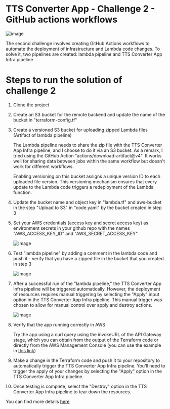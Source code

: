 # TTS Converter App - Challenge 2 - GitHub actions workflows
![image](https://github.com/mariemssi/TTS-Converter-Challenge-2/assets/69463864/036a72b8-a398-487c-b06a-e0d862c9fad0)



The second challenge involves creating GitHub Actions workflows to automate the deployment of infrastructure and Lambda code changes. To solve it, two pipelines are created: lambda pipeline and TTS Converter App Infra pipeline

# Steps to run the solution of challenge 2 

1. Clone the project
   
2. Create an S3 bucket for the remote backend and update the name of the bucket in "terraform-config.tf"
   
3. Create a versioned S3 bucket for uploading zipped Lambda files (Artifact of lambda pipeline)

   The Lambda pipeline needs to share the zip file with the TTS Converter App Infra pipeline, and I choose to do it via an S3 bucket. As a remark, I tried using the GitHub Action "actions/download-artifact@v4". It works 
   well for sharing data between jobs within the same workflow but doesn't work for different workflows.
   
   Enabling versioning on this bucket assigns a unique version ID to each uploaded file version. This versioning mechanism ensures that every update to the Lambda code 
   triggers a redeployment of the Lambda function.

   
  5. Update the bucket name and object key in "lambda.tf" and aws-bucket in the step "Upload to S3" in "code.yaml" by the bucket created in step 3
   
6. Set your AWS credentials (access key and secret access key) as environment secrets in your github repo with the names "AWS_ACCESS_KEY_ID" and "AWS_SECRET_ACCESS_KEY"

   ![image](https://github.com/mariemssi/TTS-Converter-Challenge-2/assets/69463864/f0029d84-0d2d-4df2-bc20-f4d2d1e4656e)


   
6. Test "lambda pipeline" by adding a comment in the lambda code and push it - verify that you have a zipped file in the bucket that you created in step 3

   ![image](https://github.com/mariemssi/TTS-Converter-Challenge-2/assets/69463864/e0336af1-2b91-4673-9f96-ac39bd11e38d)

   
8. After a successful run of the "lambda pipeline," the TTS Converter App Infra pipeline will be triggered automatically. However, the deployment of resources requires 
   manual triggering by selecting the "Apply" input option in the TTS Converter App Infra pipeline. This manual trigger was chosen to allow for manual control over apply 
   and destroy actions.

   ![image](https://github.com/mariemssi/TTS-Converter-Challenge-2/assets/69463864/b270f296-d296-4eb5-aa1a-08aabbdcdca3)
 




   
10. Verify that the app running correctly in AWS
   
      Try the app using a curl query using the invokeURL of the API Gateway stage, which you can obtain from the output of the Terraform code or directly from the AWS 
      Management Console (you can use the example in [this link](https://medium.com/@lucas.ludicsa99/texttospeechconvertertext-to-speech-converter-using-aws-lambda-polly-and-api-gateway-bf814d2bbe84)) 
   

11. Make a change in the Terraform code and push it to your repository to automatically trigger the TTS Converter App Infra pipeline. You'll need to trigger the apply of 
    your changes by selecting the "Apply" option in the TTS Converter App Infra pipeline.
   
12. Once testing is complete, select the "Destroy" option in the TTS Converter App Infra pipeline to tear down the resources.


You can find more details [here](https://medium.com/@meriemiag/text-to-speech-converter-challenge2-github-actions-workflows-16c59556e6c1) 
